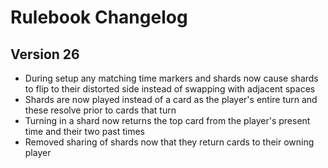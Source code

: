 # Rulebook Changelog
## Version 26
* During setup any matching time markers and shards now cause shards to flip to their distorted side instead of swapping with adjacent spaces
* Shards are now played instead of a card as the player's entire turn and these resolve prior to cards that turn
* Turning in a shard now returns the top card from the player's present time and their two past times
* Removed sharing of shards now that they return cards to their owning player